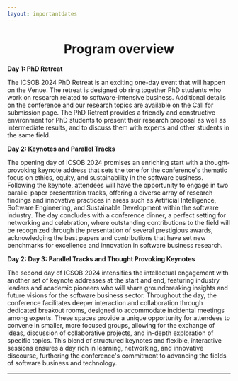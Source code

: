```yaml
---
layout: importantdates
---
```


<h1 class="display-4" style="text-align: center;">
	Program overview
</h1>
<b> Day 1: PhD Retreat </b>

The ICSOB 2024 PhD Retreat is an exciting one-day event that will happen on the Venue. The retreat is designed  ob ring together PhD students who work on research related to software-intensive business. Additional details on the conference and our research topics are available on the Call for submission page. The PhD Retreat provides a friendly and constructive environment for PhD students to present their research proposal as well as intermediate results, and to discuss them with experts and other students in the same field.

<b> Day 2: Keynotes and Parallel Tracks </b>

The opening day of ICSOB 2024 promises an enriching start with a thought-provoking keynote address that sets the tone for the conference's thematic focus on ethics, equity, and sustainability in the software business. Following the keynote, attendees will have the opportunity to engage in two parallel paper presentation tracks, offering a diverse array of research findings and innovative practices in areas such as Artificial Intelligence, Software Engineering, and Sustainable Development within the software industry. The day concludes with a conference dinner, a perfect setting for networking and celebration, where outstanding contributions to the field will be recognized through the presentation of several prestigious awards, acknowledging the best papers and contributions that have set new benchmarks for excellence and innovation in software business research.

<b> Day 2: Day 3: Parallel Tracks and Thought Provoking Keynotes </b>

The second day of ICSOB 2024 intensifies the intellectual engagement with another set of keynote addresses at the start and end, featuring industry leaders and academic pioneers who will share groundbreaking insights and future visions for the software business sector. Throughout the day, the conference facilitates deeper interaction and collaboration through dedicated breakout rooms, designed to accommodate incidental meetings among experts. These spaces provide a unique opportunity for attendees to convene in smaller, more focused groups, allowing for the exchange of ideas, discussion of collaborative projects, and in-depth exploration of specific topics. This blend of structured keynotes and flexible, interactive sessions ensures a day rich in learning, networking, and innovative discourse, furthering the conference's commitment to advancing the fields of software business and technology.
<hr/>



